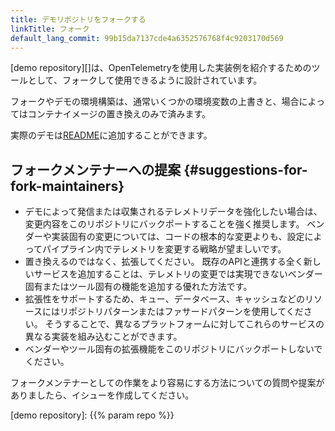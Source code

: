 ```yaml
---
title: デモリポジトリをフォークする
linkTitle: フォーク
default_lang_commit: 99b15da7137cde4a6352576768f4c9203170d569
---
```


[demo repository][]は、OpenTelemetryを使用した実装例を紹介するためのツールとして、フォークして使用できるように設計されています。

フォークやデモの環境構築は、通常いくつかの環境変数の上書きと、場合によってはコンテナイメージの置き換えのみで済みます。

実際のデモは[README](https://github.com/open-telemetry/opentelemetry-demo/blob/main/README.md?plain=1)に追加することができます。

## フォークメンテナーへの提案 {#suggestions-for-fork-maintainers}

- デモによって発信または収集されるテレメトリデータを強化したい場合は、変更内容をこのリポジトリにバックポートすることを強く推奨します。
  ベンダーや実装固有の変更については、コードの根本的な変更よりも、設定によってパイプライン内でテレメトリを変更する戦略が望ましいです。
- 置き換えるのではなく、拡張してください。
  既存のAPIと連携する全く新しいサービスを追加することは、テレメトリの変更では実現できないベンダー固有またはツール固有の機能を追加する優れた方法です。
- 拡張性をサポートするため、キュー、データベース、キャッシュなどのリソースにはリポジトリパターンまたはファサードパターンを使用してください。
  そうすることで、異なるプラットフォームに対してこれらのサービスの異なる実装を組み込むことができます。
- ベンダーやツール固有の拡張機能をこのリポジトリにバックポートしないでください。

フォークメンテナーとしての作業をより容易にする方法についての質問や提案がありましたら、イシューを作成してください。

[demo repository]: {{% param repo %}}
